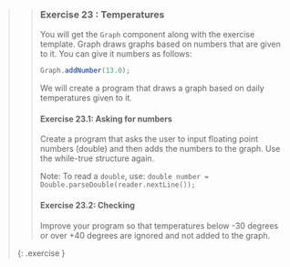 >>### Exercise 23 : Temperatures
>>
>>You will get the `Graph` component along with the exercise template. Graph draws graphs based on numbers that are given to it. You can give it numbers as follows:
>>
>>```java
>>Graph.addNumber(13.0);
>>```
>>
>>We will create a program that draws a graph based on daily temperatures given to it.
>>#### Exercise 23.1: Asking for numbers
>>Create a program that asks the user to input floating point numbers (double) and then adds the numbers to the graph. Use the while-true structure again.
>>
>>Note: To read a `double`, use: `double number = Double.parseDouble(reader.nextLine());`
>>
>>#### Exercise 23.2: Checking
>>Improve your program so that temperatures below -30 degrees or over +40 degrees are ignored and not added to the graph.
>>
>{: .exercise }